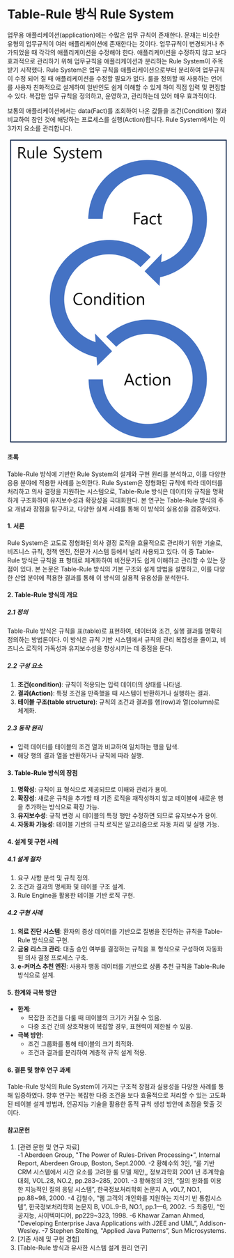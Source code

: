 # Table-Rule 방식 Rule System
 업무용 애플리케이션(application)에는 수많은 업무 규칙이 존재한다. 문재는 비슷한 유형의 업무규칙이 여러 애플리케이션에 존재한다는 것이다. 업무규칙이 변경되거나 추가되었을 때 각각의 애플리케이션을 수정해야 한다. 애플리케이션을 수정하지 않고 보다 효과적으로 관리하기 위해 업무규칙을 애플리케이션과 분리하는 Rule System이 주목받기 시작했다. Rule System은 업무 규칙을 애플리케이션으로부터 분리하여 업무규칙이 수정 되어 질 때 애플리케이션을 수정할 필요가 없다. 룰을 정의할 때 사용하는 언어를 사용자 친화적으로 설계하여 일반인도 쉽게 이해할 수 있게 하여 직접 입력 및 편집할 수 있다. 복잡한 업무 규칙을 정의하고, 운영하고, 관리하는데 있어 매우 효과적이다.

보통의 애플리케이션에서는 data(Fact)를 조회하여 나온 값들을 조건(Condition) 절과 비교하여 참인 것에 해당하는 프로세스를 실행(Action)합니다. Rule System에서는 이 3가지 요소를 관리합니다.

![https://github.com/kojaedeuk/rule/blob/main/RULE01.png)](https://github.com/kojaedeuk/rule/blob/main/RULE01.png)

#### **초록**  
Table-Rule 방식에 기반한 Rule System의 설계와 구현 원리를 분석하고, 이를 다양한 응용 분야에 적용한 사례를 논의한다. Rule System은 정형화된 규칙에 따라 데이터를 처리하고 의사 결정을 지원하는 시스템으로, Table-Rule 방식은 데이터와 규칙을 명확하게 구조화하여 유지보수성과 확장성을 극대화한다. 본 연구는 Table-Rule 방식의 주요 개념과 장점을 탐구하고, 다양한 실제 사례를 통해 이 방식의 실용성을 검증하였다.  

#### **1. 서론**  
Rule System은 고도로 정형화된 의사 결정 로직을 효율적으로 관리하기 위한 기술로, 비즈니스 규칙, 정책 엔진, 전문가 시스템 등에서 널리 사용되고 있다. 이 중 Table-Rule 방식은 규칙을 표 형태로 체계화하여 비전문가도 쉽게 이해하고 관리할 수 있는 장점이 있다. 본 논문은 Table-Rule 방식의 기본 구조와 설계 방법을 설명하고, 이를 다양한 산업 분야에 적용한 결과를 통해 이 방식의 실용적 유용성을 분석한다.  

#### **2. Table-Rule 방식의 개요**  

##### **2.1 정의**  
Table-Rule 방식은 규칙을 표(table)로 표현하여, 데이터와 조건, 실행 결과를 명확히 정의하는 방법론이다. 이 방식은 규칙 기반 시스템에서 규칙의 관리 복잡성을 줄이고, 비즈니스 로직의 가독성과 유지보수성을 향상시키는 데 중점을 둔다.  

##### **2.2 구성 요소**  
1. **조건(condition)**: 규칙이 적용되는 입력 데이터의 상태를 나타냄.  
2. **결과(Action)**: 특정 조건을 만족했을 때 시스템이 반환하거나 실행하는 결과.  
3. **테이블 구조(table structure)**: 규칙의 조건과 결과를 행(row)과 열(column)로 체계화.  

##### **2.3 동작 원리**  
- 입력 데이터를 테이블의 조건 열과 비교하여 일치하는 행을 탐색.  
- 해당 행의 결과 열을 반환하거나 규칙에 따라 실행.  

#### **3. Table-Rule 방식의 장점**  
1. **명확성**: 규칙이 표 형식으로 제공되므로 이해와 관리가 용이.  
2. **확장성**: 새로운 규칙을 추가할 때 기존 로직을 재작성하지 않고 테이블에 새로운 행을 추가하는 방식으로 확장 가능.  
3. **유지보수성**: 규칙 변경 시 테이블의 특정 행만 수정하면 되므로 유지보수가 용이.  
4. **자동화 가능성**: 테이블 기반의 규칙 로직은 알고리즘으로 자동 처리 및 실행 가능.  

#### **4. 설계 및 구현 사례**  

##### **4.1 설계 절차**  
1. 요구 사항 분석 및 규칙 정의.  
2. 조건과 결과의 명세화 및 테이블 구조 설계.  
3. Rule Engine을 활용한 테이블 기반 로직 구현.  

##### **4.2 구현 사례**  
1. **의료 진단 시스템**: 환자의 증상 데이터를 기반으로 질병을 진단하는 규칙을 Table-Rule 방식으로 구현.  
2. **금융 리스크 관리**: 대출 승인 여부를 결정하는 규칙을 표 형식으로 구성하여 자동화된 의사 결정 프로세스 구축.  
3. **e-커머스 추천 엔진**: 사용자 행동 데이터를 기반으로 상품 추천 규칙을 Table-Rule 방식으로 설계.  

#### **5. 한계와 극복 방안**  
- **한계**:  
  - 복잡한 조건을 다룰 때 테이블의 크기가 커질 수 있음.  
  - 다중 조건 간의 상호작용이 복잡할 경우, 표현력이 제한될 수 있음.  
- **극복 방안**:  
  - 조건 그룹화를 통해 테이블의 크기 최적화.  
  - 조건과 결과를 분리하여 계층적 규칙 설계 적용.  

#### **6. 결론 및 향후 연구 과제**  
Table-Rule 방식의 Rule System이 가지는 구조적 장점과 실용성을 다양한 사례를 통해 입증하였다. 향후 연구는 복잡한 다중 조건을 보다 효율적으로 처리할 수 있는 고도화된 테이블 설계 방법과, 인공지능 기술을 활용한 동적 규칙 생성 방안에 초점을 맞출 것이다.  

#### **참고문헌**  
1. [관련 문헌 및 연구 자료]  
-1	Aberdeen Group, "The Power of Rules-Driven Processing•”, Internal Report, Aberdeen Group, Boston, Sept.2000.
-2	황혜수외 3인, “룰 기반 CRM 시스템에서 시간 요소를 고려한 룰 모델 제안,, 정보과학회 2001 년 추계학술대회, ⅤOL.28, NO.2, pp.283~285,  2001.
-3	황해정의 3인, “질의 완화를 이용한 지능적인 질의 응답 시스템”, 한국정보처리학회 논문지 A, ⅴ0L7, NO.1, pp.88~98, 2000.
-4	김철수, “웹 고객의 개인화를 지원하는 지식기 반 통합시스템”, 한국정보처리학회 논문지 B, VOL.9-B, NO.1, pp.1—6, 2002.
-5	최중민, “인공지능, 사이텍미디어, pp229~323, 1998.
-6	Khawar Zaman Ahmed, "Developing Enterprise Java Applications with J2EE and UML”, Addison-WesIey.
-7	Stephen Stelting, "Applied Java Patterns”, Sun Microsystems.
2. [기존 사례 및 구현 경험] 
3. [Table-Rule 방식과 유사한 시스템 설계 원리 연구]  
